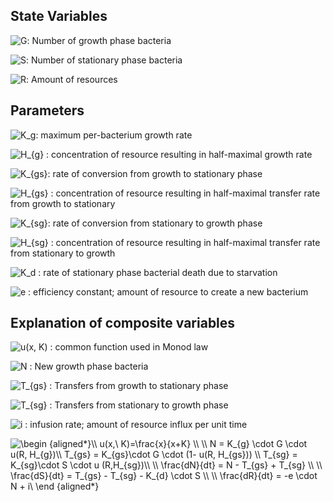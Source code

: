 ## State Variables
<img src="https://tex.s2cms.ru/svg/G" alt="G" />: Number of growth phase bacteria

<img src="https://tex.s2cms.ru/svg/S" alt="S" />: Number of stationary phase bacteria

<img src="https://tex.s2cms.ru/svg/R" alt="R" />: Amount of resources

## Parameters 
<img src="https://tex.s2cms.ru/svg/K_g" alt="K_g" />: maximum per-bacterium growth rate

<img src="https://tex.s2cms.ru/svg/H_%7Bg%7D" alt="H_{g}" /> : concentration of resource resulting in half-maximal growth rate

<img src="https://tex.s2cms.ru/svg/K_%7Bgs%7D" alt="K_{gs}" />: rate of conversion from growth to stationary phase

<img src="https://tex.s2cms.ru/svg/H_%7Bgs%7D" alt="H_{gs}" /> : concentration of resource resulting in half-maximal transfer rate from growth to stationary

<img src="https://tex.s2cms.ru/svg/K_%7Bsg%7D" alt="K_{sg}" />: rate of conversion from stationary to growth phase

<img src="https://tex.s2cms.ru/svg/H_%7Bsg%7D" alt="H_{sg}" /> : concentration of resource resulting in half-maximal transfer rate from stationary to growth

<img src="https://tex.s2cms.ru/svg/K_d" alt="K_d" /> : rate of stationary phase bacterial death due to starvation

<img src="https://tex.s2cms.ru/svg/e" alt="e" /> : efficiency constant; amount of resource to create a new bacterium


## Explanation of composite variables
<img src="https://tex.s2cms.ru/svg/u(x%2C%20K)" alt="u(x, K)" /> : common function used in Monod law

<img src="https://tex.s2cms.ru/svg/N" alt="N" /> : New growth phase bacteria

<img src="https://tex.s2cms.ru/svg/T_%7Bgs%7D" alt="T_{gs}" /> : Transfers from growth to stationary phase

<img src="https://tex.s2cms.ru/svg/T_%7Bsg%7D" alt="T_{sg}" /> : Transfers from stationary to growth phase

<img src="https://tex.s2cms.ru/svg/i" alt="i" /> : infusion rate; amount of resource influx per unit time


<img src="https://tex.s2cms.ru/svg/%5Cbegin%20%7Baligned*%7D%5C%5C%0Au(x%2C%5C%20K)%3D%5Cfrac%7Bx%7D%7Bx%2BK%7D%20%5C%5C%20%5C%5C%0AN%20%3D%20K_%7Bg%7D%20%5Ccdot%20G%20%5Ccdot%20u(R%2C%20H_%7Bg%7D)%5C%5C%0AT_%7Bgs%7D%20%3D%20K_%7Bgs%7D%5Ccdot%20G%20%5Ccdot%20(1-%20u(R%2C%20H_%7Bgs%7D))%20%5C%5C%0AT_%7Bsg%7D%20%3D%20K_%7Bsg%7D%5Ccdot%20S%20%5Ccdot%20u%20(R%2CH_%7Bsg%7D)%5C%5C%20%5C%5C%0A%5Cfrac%7BdN%7D%7Bdt%7D%20%3D%20N%20-%20T_%7Bgs%7D%20%2B%20T_%7Bsg%7D%20%5C%5C%20%5C%5C%0A%5Cfrac%7BdS%7D%7Bdt%7D%20%3D%20T_%7Bgs%7D%20-%20T_%7Bsg%7D%20-%20K_%7Bd%7D%20%5Ccdot%20S%20%5C%5C%20%5C%5C%0A%5Cfrac%7BdR%7D%7Bdt%7D%20%3D%20-e%20%5Ccdot%20N%20%20%2B%20i%5C%20%0A%5Cend%20%7Baligned*%7D" alt="\begin {aligned*}\\
u(x,\ K)=\frac{x}{x+K} \\ \\
N = K_{g} \cdot G \cdot u(R, H_{g})\\
T_{gs} = K_{gs}\cdot G \cdot (1- u(R, H_{gs})) \\
T_{sg} = K_{sg}\cdot S \cdot u (R,H_{sg})\\ \\
\frac{dN}{dt} = N - T_{gs} + T_{sg} \\ \\
\frac{dS}{dt} = T_{gs} - T_{sg} - K_{d} \cdot S \\ \\
\frac{dR}{dt} = -e \cdot N  + i\ 
\end {aligned*}" />
